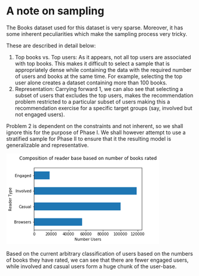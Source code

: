 # A note on sampling  
  
The Books dataset used for this dataset is very sparse. Moreover, it has some inherent peculiarities which make the sampling process very tricky.  
  
These are described in detail below:  

1. Top books vs. Top users: As it appears, not all top users are associated with top books. This makes it difficult to select a sample that is appropriately dense while containing the data with the required number of users and books at the same time. For example, selecting the top user alone creates a dataset containing more than 100 books.
2. Representation: Carrying forward 1, we can also see that selecting a subset of users that excludes the top users, makes the recommendation problem restricted to a particular subset of users making this a recommendation exercise for a specific target groups (say, involved but not engaged users).

Problem 2 is dependent on the constraints and not inherent, so we shall ignore this for the purpose of Phase I. We shall however attempt to use a stratified sample for Phase II to ensure that it the resulting model is generalizable and representative.

![User Composition](https://github.com/Dharamsitejas/E4571-Personalisation-Theory-Project/blob/master/Part1/figures/user_composition.png)

Based on the current arbitrary classification of users based on the numbers of books they have rated, we can see that there are fewer engaged users, while involved and casual users form a huge chunk of the user-base.
